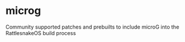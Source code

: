 # microg
Community supported patches and prebuilts to include microG into the RattlesnakeOS build process
